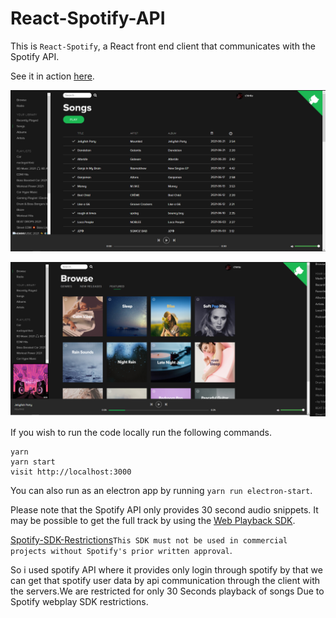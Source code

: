 # React-Spotify-API

This is `React-Spotify`, a React front end client that communicates with the Spotify API.

See it in action [here](https://github.com/ETERNAL-VENOM/React-Project).

![alt text](https://github.com/ETERNAL-VENOM/React-Project/blob/main/image_2021-06-21_051128.png "Songs")

![alt text](https://github.com/ETERNAL-VENOM/React-Project/blob/main/image_2021-06-21_051352.png "Browse")

If you wish to run the code locally run the following commands.

```
yarn
yarn start
visit http://localhost:3000
```

You can also run as an electron app by running `yarn run electron-start`.

Please note that the Spotify API only provides 30 second audio snippets. It may be possible to get the full track by using the [Web Playback SDK](https://beta.developer.spotify.com/documentation/web-playback-sdk/).

[Spotify-SDK-Restrictions](https://developer.spotify.com/policy/#iii-some-prohibited-applications)`This SDK must not be used in commercial projects without Spotify's prior written approval`.

So i used spotify API where it provides only login through spotify by that we can get that spotify user data by api communication through the client with the servers.We are restricted for only 30 Seconds playback of songs Due to Spotify webplay SDK restrictions.




